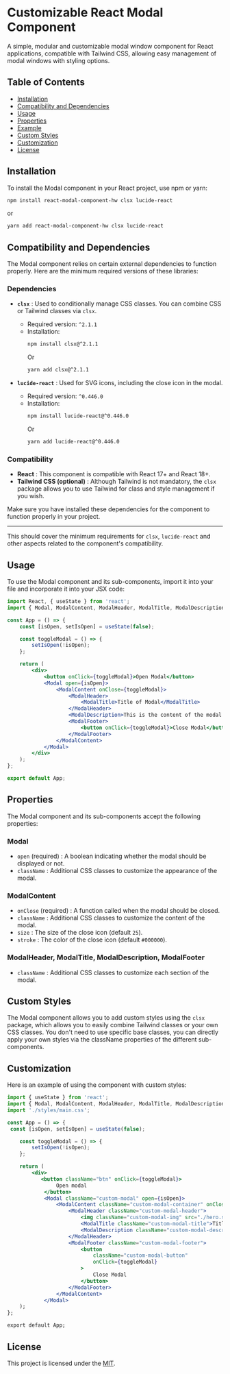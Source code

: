 # Customizable React Modal Component

A simple, modular and customizable modal window component for React applications, compatible with Tailwind CSS, allowing easy management of modal windows with styling options.

## Table of Contents

-   [Installation](#installation)
-   [Compatibility and Dependencies](#compatibility-and-dependencies)
-   [Usage](#usage)
-   [Properties](#properties)
-   [Example](#example)
-   [Custom Styles](#custom-styles)
-   [Customization](#customization)
-   [License](#license)

## Installation

To install the Modal component in your React project, use npm or yarn:

```bash
npm install react-modal-component-hw clsx lucide-react
```

or

```bash
yarn add react-modal-component-hw clsx lucide-react
```

## Compatibility and Dependencies

The Modal component relies on certain external dependencies to function properly. Here are the minimum required versions of these libraries:

### Dependencies

-   **`clsx`** : Used to conditionally manage CSS classes. You can combine CSS or Tailwind classes via `clsx`.

    -   Required version: `^2.1.1`
    -   Installation:
        ```bash
        npm install clsx@^2.1.1
        ```
        Or
        ```bash
        yarn add clsx@^2.1.1
        ```

-   **`lucide-react`** : Used for SVG icons, including the close icon in the modal.
    -   Required version: `^0.446.0`
    -   Installation:
        ```bash
        npm install lucide-react@^0.446.0
        ```
        Or
        ```bash
        yarn add lucide-react@^0.446.0
        ```

### Compatibility

-   **React** : This component is compatible with React 17+ and React 18+.
-   **Tailwind CSS (optional)** : Although Tailwind is not mandatory, the `clsx` package allows you to use Tailwind for class and style management if you wish.

Make sure you have installed these dependencies for the component to function properly in your project.

---

This should cover the minimum requirements for `clsx`, `lucide-react` and other aspects related to the component's compatibility.

## Usage

To use the Modal component and its sub-components, import it into your file and incorporate it into your JSX code:

```jsx
import React, { useState } from 'react';
import { Modal, ModalContent, ModalHeader, ModalTitle, ModalDescription, ModalFooter } from 'react-modal-component-hw';

const App = () => {
    const [isOpen, setIsOpen] = useState(false);

    const toggleModal = () => {
        setIsOpen(!isOpen);
    };

    return (
        <div>
            <button onClick={toggleModal}>Open Modal</button>
            <Modal open={isOpen}>
                <ModalContent onClose={toggleModal}>
                    <ModalHeader>
                        <ModalTitle>Title of Modal</ModalTitle>
                    </ModalHeader>
                    <ModalDescription>This is the content of the modal.</ModalDescription>
                    <ModalFooter>
                        <button onClick={toggleModal}>Close Modal</button>
                    </ModalFooter>
                </ModalContent>
            </Modal>
        </div>
    );
};

export default App;
```

## Properties

The Modal component and its sub-components accept the following properties:

### Modal

-   `open` (required) : A boolean indicating whether the modal should be displayed or not.
-   `className` : Additional CSS classes to customize the appearance of the modal.

### ModalContent

-   `onClose` (required) : A function called when the modal should be closed.
-   `className` : Additional CSS classes to customize the content of the modal.
-   `size` : The size of the close icon (default `25`).
-   `stroke` : The color of the close icon (default `#000000`).

### ModalHeader, ModalTitle, ModalDescription, ModalFooter

-   `className` : Additional CSS classes to customize each section of the modal.

## Custom Styles

The Modal component allows you to add custom styles using the `clsx` package, which allows you to easily combine Tailwind classes or your own CSS classes. You don't need to use specific base classes, you can directly apply your own styles via the className properties of the different sub-components.

## Customization

Here is an example of using the component with custom styles:

```jsx
import { useState } from 'react';
import { Modal, ModalContent, ModalHeader, ModalTitle, ModalDescription, ModalFooter } from 'react-modal-component-hw';
import './styles/main.css';

const App = () => {
 const [isOpen, setIsOpen] = useState(false);

    const toggleModal = () => {
        setIsOpen(!isOpen);
    };

    return (
        <div>
           <button className="btn" onClick={toggleModal}>
                Open modal
            </button>
            <Modal className="custom-modal" open={isOpen}>
                <ModalContent className="custom-modal-container" onClose={toggleModal} stroke="#dfdfdf" size={32}>
                    <ModalHeader className="custom-modal-header">
                        <img className="custom-modal-img" src="./hero.svg" alt="hero" />
                        <ModalTitle className="custom-modal-title">Title of Modal</ModalTitle>
                        <ModalDescription className="custom-modal-description">This is the content of the modal.</ModalDescription>
                    </ModalHeader>
                    <ModalFooter className="custom-modal-footer">
                        <button
                            className="custom-modal-button"
                            onClick={toggleModal}
                        >
                            Close Modal
                        </button>
                    </ModalFooter>
                </ModalContent>
            </Modal>
    );
};

export default App;
```

## License

This project is licensed under the [MIT](LICENSE).

